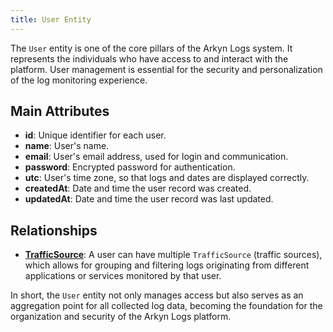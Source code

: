 ```yaml
---
title: User Entity
---
```


The `User` entity is one of the core pillars of the Arkyn Logs system. It represents the individuals who have access to and interact with the platform. User management is essential for the security and personalization of the log monitoring experience.

## Main Attributes

- **id**: Unique identifier for each user.
- **name**: User's name.
- **email**: User's email address, used for login and communication.
- **password**: Encrypted password for authentication.
- **utc**: User's time zone, so that logs and dates are displayed correctly.
- **createdAt**: Date and time the user record was created.
- **updatedAt**: Date and time the user record was last updated.

## Relationships

- [**TrafficSource**](/en/trafficsource/introduction): A user can have multiple `TrafficSource` (traffic sources), which allows for grouping and filtering logs originating from different applications or services monitored by that user.

In short, the `User` entity not only manages access but also serves as an aggregation point for all collected log data, becoming the foundation for the organization and security of the Arkyn Logs platform.
